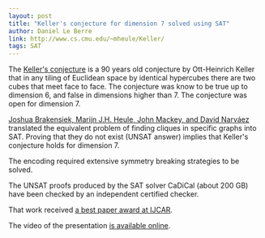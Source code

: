 ```yaml
---
layout: post
title: "Keller's conjecture for dimension 7 solved using SAT"
author: Daniel Le Berre
link: http://www.cs.cmu.edu/~mheule/Keller/
tags: SAT
---
```


The [Keller's conjecture](https://en.wikipedia.org/wiki/Keller%27s_conjecture) is a 90 years old conjecture by  Ott-Heinrich Keller that in any tiling of Euclidean space by identical hypercubes there are two cubes that meet face to face. The conjecture was know to be true up to dimension 6, and false in dimensions higher than 7. The conjecture was open for dimension 7.

[Joshua Brakensiek, Marijn J.H. Heule, John Mackey, and David Narváez](https://arxiv.org/abs/1910.03740) translated the equivalent problem of finding cliques in specific graphs into SAT. Proving that they do not exist (UNSAT answer) implies that Keller's conjecture holds for dimension 7.

The encoding required extensive symmetry breaking strategies to be solved.

The UNSAT proofs produced by the SAT solver CaDiCal (about 200 GB) have been checked by an independent certified checker.
 
That work received [a best paper award at IJCAR](https://ijcar2020.org/awards/).

The video of the presentation [is available online](https://www.youtube.com/watch?v=A1oXyV27TUI).